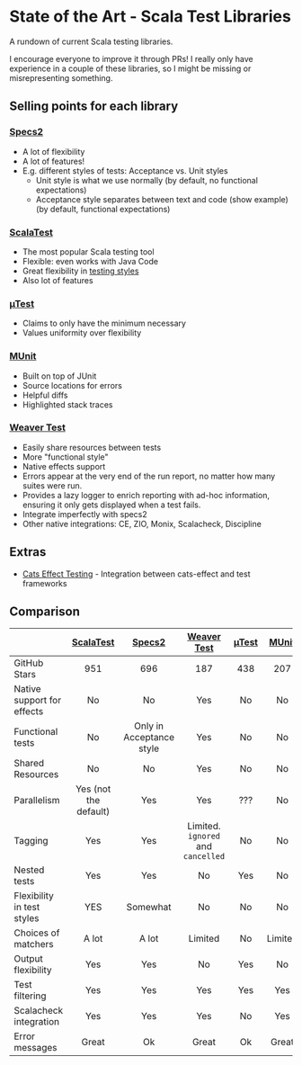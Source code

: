 # State of the Art - Scala Test Libraries

A rundown of current Scala testing libraries.

I encourage everyone to improve it through PRs! I really only have experience in a couple of these libraries, so I might be missing or misrepresenting something.

## Selling points for each library

### [Specs2](https://etorreborre.github.io/specs2/)
- A lot of flexibility
- A lot of features!
- E.g. different styles of tests: Acceptance vs. Unit styles
  - Unit style is what we use normally (by default, no functional expectations)
  - Acceptance style separates between text and code (show example) (by default, functional expectations)

### [ScalaTest](https://www.scalatest.org/)
- The most popular Scala testing tool
- Flexible: even works with Java Code
- Great flexibility in [testing styles](https://www.scalatest.org/user_guide/selecting_a_style)
- Also lot of features

### [µTest](https://github.com/com-lihaoyi/utest)
- Claims to only have the minimum necessary
- Values uniformity over flexibility

### [MUnit](https://github.com/scalameta/munit)
- Built on top of JUnit
- Source locations for errors
- Helpful diffs
- Highlighted stack traces


### [Weaver Test](https://github.com/disneystreaming/weaver-test)
- Easily share resources between tests
- More "functional style"
- Native effects support
- Errors appear at the very end of the run report, no matter how many suites were run.
- Provides a lazy logger to enrich reporting with ad-hoc information, ensuring it only gets displayed when a test fails.
- Integrate imperfectly with specs2
- Other native integrations: CE, ZIO, Monix, Scalacheck, Discipline

## Extras
- [Cats Effect Testing](https://github.com/typelevel/cats-effect-testing) - Integration between cats-effect and test frameworks

## Comparison

|                            |       [ScalaTest](https://www.scalatest.org/)       |          [Specs2]()          |            [Weaver Test](https://github.com/disneystreaming/weaver-test)             | [µTest](https://github.com/com-lihaoyi/utest) |  [MUnit](https://github.com/scalameta/munit)  |
| -------------------------- | :-------------------: | :----------------------: | :--------------------------------: | :---: | :-----: |
| GitHub Stars               |          951          |           696            |                187                 |  438  |   207   |
| Native support for effects |          No           |            No            |                Yes                 |  No   |   No    |
| Functional tests           |          No           | Only in Acceptance style |                Yes                 |  No   |   No    |
| Shared Resources           |          No           |            No            |                Yes                 |  No   |   No    |
| Parallelism                | Yes (not the default) |           Yes            |                Yes                 |  ???  |   No    |
| Tagging                    |          Yes          |           Yes            | Limited. `ignored` and `cancelled` |  No   |   No    |
| Nested tests               |          Yes          |           Yes            |                 No                 |  Yes  |   No    |
| Flexibility in test styles |          YES          |         Somewhat         |                 No                 |  No   |   No    |
| Choices of matchers        |         A lot         |          A lot           |              Limited               |  No   | Limited |
| Output flexibility         |          Yes          |           Yes            |                 No                 |  Yes  |   No    |
| Test filtering             |          Yes          |           Yes            |                Yes                 |  Yes  |   Yes   |
| Scalacheck integration     |          Yes          |           Yes            |                Yes                 |  No   |   Yes   |
| Error messages             |         Great         |            Ok            |               Great                |  Ok   |  Great  |